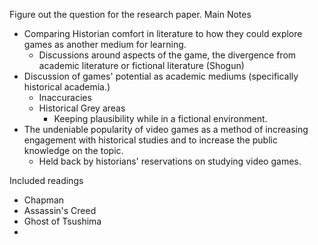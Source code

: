 Figure out the question for the research paper.
Main Notes
 - Comparing Historian comfort in literature to how they could explore games as another medium for learning.
	 - Discussions around aspects of the game, the divergence from academic literature or fictional literature (Shogun)
- Discussion of games' potential as academic mediums (specifically historical academia.)
	- Inaccuracies
	- Historical Grey areas
		- Keeping plausibility while in a fictional environment.
- The undeniable popularity of video games as a method of increasing engagement with historical studies and to increase the public knowledge on the topic.
	- Held back by historians' reservations on studying video games.

Included readings
- Chapman
- Assassin's Creed
- Ghost of Tsushima
- 
	 